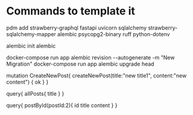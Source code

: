 # Commands to template it

pdm add strawberry-graphql fastapi uvicorn sqlalchemy strawberry-sqlalchemy-mapper alembic psycopg2-binary ruff python-dotenv

alembic init alembic

docker-compose run app alembic revision --autogenerate -m "New Migration" docker-compose run app alembic upgrade head

mutation CreateNewPost{ createNewPost(title:"new title1", content:"new content") { ok } }

query{ allPosts{ title } }

query{ postById(postId:2){ id title content } }
